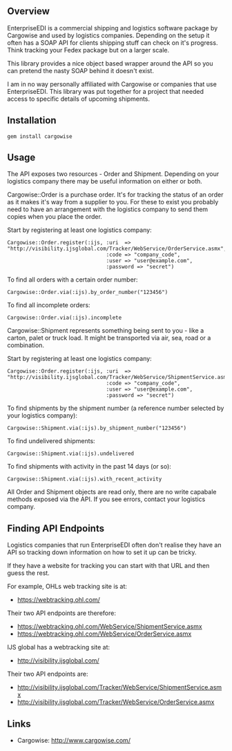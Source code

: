 ## Overview

EnterpriseEDI is a commercial shipping and logistics software package by
Cargowise and used by logistics companies. Depending on the setup it often has
a SOAP API for clients shipping stuff can check on it's progress. Think
tracking your Fedex package but on a larger scale.

This library provides a nice object based wrapper around the API so you can
pretend the nasty SOAP behind it doesn't exist.

I am in no way personally affiliated with Cargowise or companies that use
EnterpriseEDI. This library was put together for a project that needed access
to specific details of upcoming shipments.

## Installation

    gem install cargowise

## Usage

The API exposes two resources - Order and Shipment. Depending on your logistics
company there may be useful information on either or both.

Cargowise::Order is a purchase order. It's for tracking the status of an order
as it makes it's way from a supplier to you. For these to exist you probably need to
have an arrangement with the logistics company to send them copies when you place
the order.

Start by registering at least one logistics company:

    Cargowise::Order.register(:ijs, :uri  => "http://visibility.ijsglobal.com/Tracker/WebService/OrderService.asmx",
                                    :code => "company_code",
                                    :user => "user@example.com",
                                    :password => "secret")

To find all orders with a certain order number:

    Cargowise::Order.via(:ijs).by_order_number("123456")

To find all incomplete orders:

    Cargowise::Order.via(:ijs).incomplete

Cargowise::Shipment represents something being sent to you - like a carton,
palet or truck load. It might be transported via air, sea, road or a combination.

Start by registering at least one logistics company:

    Cargowise::Order.register(:ijs, :uri  => "http://visibility.ijsglobal.com/Tracker/WebService/ShipmentService.asmx",
                                    :code => "company_code",
                                    :user => "user@example.com",
                                    :password => "secret")

To find shipments by the shipment number (a reference number selected by your logistics
company):

    Cargowise::Shipment.via(:ijs).by_shipment_number("123456")

To find undelivered shipments:

    Cargowise::Shipment.via(:ijs).undelivered

To find shipments with activity in the past 14 days (or so):

    Cargowise::Shipment.via(:ijs).with_recent_activity

All Order and Shipment objects are read only, there are no write capabale
methods exposed via the API. If you see errors, contact your logistics company.

## Finding API Endpoints

Logistics companies that run EnterpriseEDI often don't realise they have an API
so tracking down information on how to set it up can be tricky.

If they have a website for tracking you can start with that URL and then guess
the rest.

For example, OHLs web tracking site is at:

* https://webtracking.ohl.com/

Their two API endpoints are therefore:

* https://webtracking.ohl.com/WebService/ShipmentService.asmx
* https://webtracking.ohl.com/WebService/OrderService.asmx

IJS global has a webtracking site at:

* http://visibility.ijsglobal.com/

Their two API endpoints are:

* http://visibility.ijsglobal.com/Tracker/WebService/ShipmentService.asmx
* http://visibility.ijsglobal.com/Tracker/WebService/OrderService.asmx

## Links

* Cargowise: http://www.cargowise.com/
